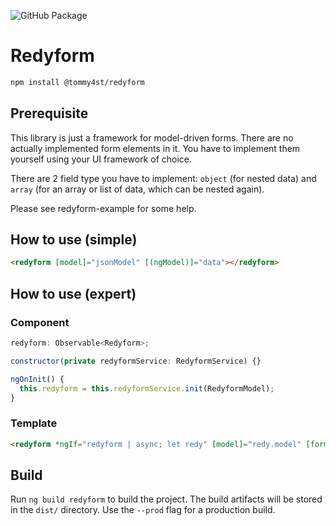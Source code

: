 ![GitHub Package](https://github.com/tommy4st/redyform/workflows/GitHub%20Package/badge.svg)

# Redyform

```sh
npm install @tommy4st/redyform
```

## Prerequisite

This library is just a framework for model-driven forms. There are no actually implemented form elements in it. You have to implement them yourself using your UI framework of choice.

There are 2 field type you have to implement: `object` (for nested data) and `array` (for an array or list of data, which can be nested again).

Please see redyform-example for some help.

## How to use (simple)

```html
<redyform [model]="jsonModel" [(ngModel)]="data"></redyform>
```


## How to use (expert)

### Component
```js
redyform: Observable<Redyform>;

constructor(private redyformService: RedyformService) {}

ngOnInit() {
  this.redyform = this.redyformService.init(RedyformModel);
}
```

### Template
```html
<redyform *ngIf="redyform | async; let redy" [model]="redy.model" [form]="redy.form"></redyform>
```

## Build

Run `ng build redyform` to build the project. The build artifacts will be stored in the `dist/` directory. Use the `--prod` flag for a production build.